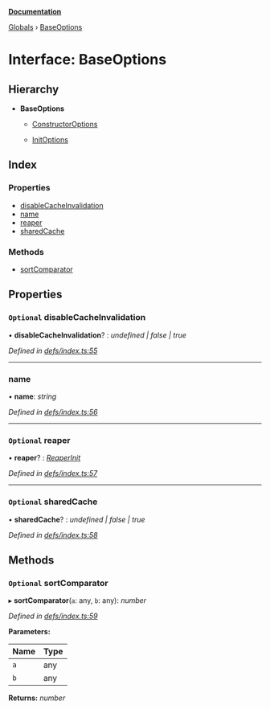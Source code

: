 **[Documentation](../README.md)**

[Globals](../README.md) › [BaseOptions](baseoptions.md)

# Interface: BaseOptions

## Hierarchy

* **BaseOptions**

  * [ConstructorOptions](constructoroptions.md)

  * [InitOptions](initoptions.md)

## Index

### Properties

* [disableCacheInvalidation](baseoptions.md#optional-disablecacheinvalidation)
* [name](baseoptions.md#name)
* [reaper](baseoptions.md#optional-reaper)
* [sharedCache](baseoptions.md#optional-sharedcache)

### Methods

* [sortComparator](baseoptions.md#optional-sortcomparator)

## Properties

### `Optional` disableCacheInvalidation

• **disableCacheInvalidation**? : *undefined | false | true*

*Defined in [defs/index.ts:55](https://github.com/badbatch/cachemap/blob/4fa6105/packages/core/src/defs/index.ts#L55)*

___

###  name

• **name**: *string*

*Defined in [defs/index.ts:56](https://github.com/badbatch/cachemap/blob/4fa6105/packages/core/src/defs/index.ts#L56)*

___

### `Optional` reaper

• **reaper**? : *[ReaperInit](../README.md#reaperinit)*

*Defined in [defs/index.ts:57](https://github.com/badbatch/cachemap/blob/4fa6105/packages/core/src/defs/index.ts#L57)*

___

### `Optional` sharedCache

• **sharedCache**? : *undefined | false | true*

*Defined in [defs/index.ts:58](https://github.com/badbatch/cachemap/blob/4fa6105/packages/core/src/defs/index.ts#L58)*

## Methods

### `Optional` sortComparator

▸ **sortComparator**(`a`: any, `b`: any): *number*

*Defined in [defs/index.ts:59](https://github.com/badbatch/cachemap/blob/4fa6105/packages/core/src/defs/index.ts#L59)*

**Parameters:**

Name | Type |
------ | ------ |
`a` | any |
`b` | any |

**Returns:** *number*